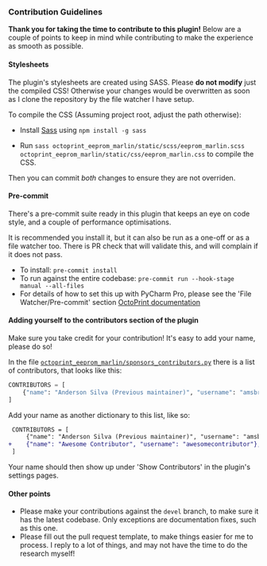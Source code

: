 ### Contribution Guidelines

**Thank you for taking the time to contribute to this plugin!**
Below are a couple of points to keep in mind while contributing to make the experience as smooth as possible.

#### Stylesheets

The plugin's stylesheets are created using SASS. Please **do not modify** just the compiled CSS!
Otherwise your changes would be overwritten as soon as I clone the repository by the file watcher I have setup.

To compile the CSS (Assuming project root, adjust the path otherwise):

- Install [Sass](https://sass-lang.com/install) using `npm install -g sass`

- Run `sass octoprint_eeprom_marlin/static/scss/eeprom_marlin.scss octoprint_eeprom_marlin/static/css/eeprom_marlin.css` to compile the CSS.

Then you can commit _both_ changes to ensure they are not overriden.

#### Pre-commit

There's a pre-commit suite ready in this plugin that keeps an eye on code style, and a couple of performance optimisations.

It is recommended you install it, but it can also be run as a one-off or as a file watcher too. There is PR check that will validate this, and will complain if it does not pass.

- To install: `pre-commit install`
- To run against the entire codebase: `pre-commit run --hook-stage manual --all-files`
- For details of how to set this up with PyCharm Pro, please see the 'File Watcher/Pre-commit' section [OctoPrint documentation](https://docs.octoprint.org/en/master/development/environment.html#pycharm)

#### Adding yourself to the contributors section of the plugin

Make sure you take credit for your contribution! It's easy to add your name, please do so!

In the file [`octoprint_eeprom_marlin/sponsors_contributors.py`](https://github.com/cp2004/OctoPrint-EEPROM-Marlin/blob/master/octoprint_eeprom_marlin/sponsors_contributors.py) there is a list of contributors, that looks like this:

```python
CONTRIBUTORS = [
    {"name": "Anderson Silva (Previous maintainer)", "username": "amsbr"},
]
```

Add your name as another dictionary to this list, like so:

```diff
 CONTRIBUTORS = [
     {"name": "Anderson Silva (Previous maintainer)", "username": "amsbr"},
+    {"name": "Awesome Contributor", "username": "awesomecontributor"},
 ]
```

Your name should then show up under 'Show Contributors' in the plugin's settings pages.

#### Other points

- Please make your contributions against the `devel` branch, to make sure it has the latest codebase. Only exceptions are documentation fixes, such as this one.
- Please fill out the pull request template, to make things easier for me to process. I reply to a lot of things, and may not have the time to do the research myself!
